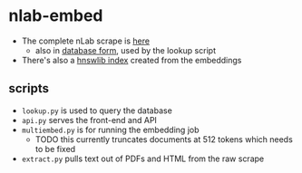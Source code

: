 # nlab-embed

- The complete nLab scrape is [here](https://alberts-junk.s3.us-east-2.amazonaws.com/nlab.tar.bz2)
    - also in [database form](https://alberts-junk.s3.us-east-2.amazonaws.com/files_full2.db), used by the lookup script
- There's also a [hnswlib index](https://alberts-junk.s3.us-east-2.amazonaws.com/nlab_vectors.idx) created from the embeddings

## scripts
- `lookup.py` is used to query the database
- `api.py` serves the front-end and API
- `multiembed.py` is for running the embedding job
    - TODO this currently truncates documents at 512 tokens which needs to be fixed
- `extract.py` pulls text out of PDFs and HTML from the raw scrape
